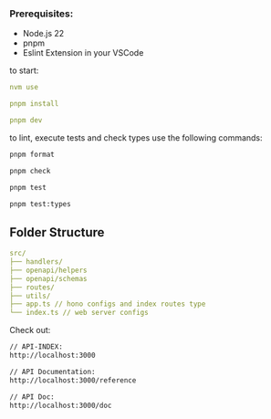 ### Prerequisites:

- Node.js 22
- pnpm
- Eslint Extension in your VSCode

to start:

```yml
nvm use

pnpm install

pnpm dev
```

to lint, execute tests and check types use the following commands:

```sh [pnpm]
pnpm format

pnpm check

pnpm test

pnpm test:types
```

## Folder Structure

```yml
src/
├── handlers/
├── openapi/helpers
├── openapi/schemas
├── routes/
├── utils/
├── app.ts // hono configs and index routes type
└── index.ts // web server configs
```

Check out:

```sh
// API-INDEX:
http://localhost:3000

// API Documentation:
http://localhost:3000/reference

// API Doc:
http://localhost:3000/doc
```
